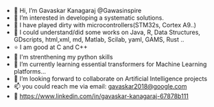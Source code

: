 - 👋 Hi, I’m Gavaskar Kanagaraj @Gawasinspire
- 👀 I’m interested in developing a systematic solutions.
- :wrench:  I have played dirty with microcontrollers(STM32s, Cortex A9..)
- :thinking: I could understand/did some works on Java, R, Data Structures, GDscripts, html,xml, md, Matlab, Scilab, yaml, GAMS, Rust ..
- :star: I am good at C and C++
- :muscle: I'm strenthening my python skills 
- 🌱 I’m currently learning essential transformers for Machine Learning platforms...
- 💞️ I’m looking forward to collaborate on Artificial Intelligence projects
- 📫 you could reach me via email: gavaskar2018@google.com
- :office: https://www.linkedin.com/in/gavaskar-kanagaraj-67878b111
<!---
Gawasinspire/Gawasinspire is a ✨ special ✨ repository because its `README.md` (this file) appears on your GitHub profile.
You can click the Preview link to take a look at your changes.
--->
